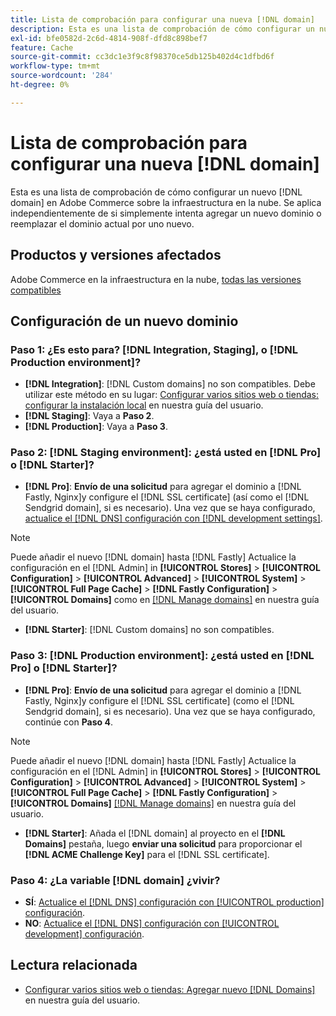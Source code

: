 ```yaml
---
title: Lista de comprobación para configurar una nueva [!DNL domain]
description: Esta es una lista de comprobación de cómo configurar un nuevo [!DNL domain] en Adobe Commerce sobre la infraestructura en la nube.
exl-id: bfe0582d-2c6d-4814-908f-dfd8c898bef7
feature: Cache
source-git-commit: cc3dc1e3f9c8f98370ce5db125b402d4c1dfbd6f
workflow-type: tm+mt
source-wordcount: '284'
ht-degree: 0%

---
```


# Lista de comprobación para configurar una nueva [!DNL domain]

Esta es una lista de comprobación de cómo configurar un nuevo [!DNL domain] en Adobe Commerce sobre la infraestructura en la nube. Se aplica independientemente de si simplemente intenta agregar un nuevo dominio o reemplazar el dominio actual por uno nuevo.

## Productos y versiones afectados

Adobe Commerce en la infraestructura en la nube, [todas las versiones compatibles](https://www.adobe.com/content/dam/cc/en/legal/terms/enterprise/pdfs/Adobe-Commerce-Software-Lifecycle-Policy.pdf)

## Configuración de un nuevo dominio

### Paso 1: ¿Es esto para? [!DNL Integration, Staging], o [!DNL Production environment]?

* **[!DNL Integration]**: [!DNL Custom domains] no son compatibles. Debe utilizar este método en su lugar: [Configurar varios sitios web o tiendas: configurar la instalación local](https://experienceleague.adobe.com/docs/commerce-cloud-service/user-guide/configure-store/multiple-sites.html#add-new-domains) en nuestra guía del usuario.
* **[!DNL Staging]**: Vaya a **Paso 2**.
* **[!DNL Production]**: Vaya a **Paso 3**.

### Paso 2: [!DNL Staging environment]: ¿está usted en [!DNL Pro] o [!DNL Starter]?

* **[!DNL Pro]**: **Envío de una solicitud** para agregar el dominio a [!DNL Fastly, Nginx]y configure el [!DNL SSL certificate] (así como el [!DNL Sendgrid domain], si es necesario). Una vez que se haya configurado, [actualice el [!DNL DNS] configuración con [!DNL development settings]](https://experienceleague.adobe.com/docs/commerce-cloud-service/user-guide/cdn/setup-fastly/fastly-configuration.html#update-dns-configuration-with-development-settings).

>[!NOTE]
>
>Puede añadir el nuevo [!DNL domain] hasta [!DNL Fastly] Actualice la configuración en el [!DNL Admin] in **[!UICONTROL Stores]** > **[!UICONTROL Configuration]** > **[!UICONTROL Advanced]** > **[!UICONTROL System]** > **[!UICONTROL Full Page Cache]** > **[!DNL Fastly Configuration]** > **[!UICONTROL Domains]** como en [[!DNL Manage domains]](https://experienceleague.adobe.com/docs/commerce-cloud-service/user-guide/cdn/setup-fastly/fastly-custom-cache-configuration.html#manage-domains) en nuestra guía del usuario.

* **[!DNL Starter]**: [!DNL Custom domains] no son compatibles.

### Paso 3: [!DNL Production environment]: ¿está usted en [!DNL Pro] o [!DNL Starter]?

* **[!DNL Pro]**: **Envío de una solicitud** para agregar el dominio a [!DNL Fastly, Nginx]y configure el [!DNL SSL certificate] (como el [!DNL Sendgrid domain], si es necesario). Una vez que se haya configurado, continúe con **Paso 4**.

>[!NOTE]
>
>Puede añadir el nuevo [!DNL domain] hasta [!DNL Fastly] Actualice la configuración en el [!DNL Admin] in **[!UICONTROL Stores]** > **[!UICONTROL Configuration]** > **[!UICONTROL Advanced]** > **[!UICONTROL System]** > **[!UICONTROL Full Page Cache]** > **[!DNL Fastly Configuration]** > **[!UICONTROL Domains]** [[!DNL Manage domains]](https://experienceleague.adobe.com/docs/commerce-cloud-service/user-guide/cdn/setup-fastly/fastly-custom-cache-configuration.html#manage-domains) en nuestra guía del usuario.

* **[!DNL Starter]**: Añada el [!DNL domain] al proyecto en el **[!DNL Domains]** pestaña, luego **enviar una solicitud** para proporcionar el **[!DNL ACME Challenge Key]** para el [!DNL SSL certificate].

### Paso 4: ¿La variable [!DNL domain] ¿vivir?

* **SÍ**: [Actualice el [!DNL DNS] configuración con [!UICONTROL production] configuración](https://experienceleague.adobe.com/docs/commerce-cloud-service/user-guide/launch/checklist.html#update-dns-configuration-with-production-settings).
* **NO**: [Actualice el [!DNL DNS] configuración con [!UICONTROL development] configuración](https://experienceleague.adobe.com/docs/commerce-cloud-service/user-guide/cdn/setup-fastly/fastly-configuration.html#update-dns-configuration-with-development-settings).

## Lectura relacionada

* [Configurar varios sitios web o tiendas: Agregar nuevo [!DNL Domains]](https://experienceleague.adobe.com/docs/commerce-cloud-service/user-guide/configure-store/multiple-sites.html#add-new-domains) en nuestra guía del usuario.
